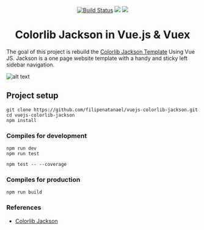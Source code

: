 <p align="center">
  <a href="https://travis-ci.org/filipenatanael/vuejs-colorlib-jackson-template"><img src="https://travis-ci.org/filipenatanael/vuejs-colorlib-jackson-template.svg?branch=master" alt="Build Status"></a>
  <a href="https://codeclimate.com/github/filipenatanael/vuejs-colorlib-jackson-template/maintainability"><img src="https://api.codeclimate.com/v1/badges/619a179e781aa96489f2/maintainability" /></a>
    <a href="https://app.codacy.com/project/filipenatanael/vuejs-colorlib-jackson-template/dashboard"><img src="https://api.codacy.com/project/badge/Grade/e7388989c0ce4afa80fa0484ec45ff15" /></a>
</p>

<h1 align="center">Colorlib Jackson in Vue.js & Vuex</h1>


The goal of this project is rebuild the [Colorlib Jackson Template](https://colorlib.com/wp/template/jackson/) Using Vue JS.
Jackson is a one page website template with a handy and sticky left sidebar navigation.



![alt text](https://colorlib.com/wp/wp-content/uploads/sites/2/jackson-free-personal-resume-website-template.jpg)


## Project setup
```
git clone https://github.com/filipenatanael/vuejs-colorlib-jackson.git
cd vuejs-colorlib-jackson
npm install
```

### Compiles for development
```
npm run dev
npm run test

npm test -- --coverage
```

### Compiles for production
```
npm run build

```

### References
- [Colorlib Jackson](https://colorlib.com/wp/template/jackson/)
